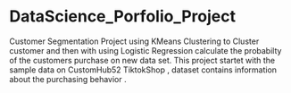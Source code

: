 # DataScience_Porfolio_Project
Customer Segmentation Project using KMeans Clustering to Cluster customer and then with using Logistic Regression calculate the probabilty of the customers purchase on new data set. This project startet with the sample data on CustomHub52 TiktokShop , dataset contains information about the purchasing behavior . 
